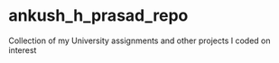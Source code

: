ankush_h_prasad_repo
====================

Collection of my University assignments and other projects I coded on interest
